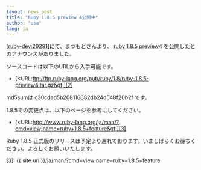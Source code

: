 ```yaml
---
layout: news_post
title: "Ruby 1.8.5 preview 4公開中"
author: "usa"
lang: ja
---
```


[\[ruby-dev:29291\]][1]にて、まつもとさんより、 [ruby 1.8.5 preview4][2]
を公開したとのアナウンスがありました。

ソースコードは以下のURLから入手可能です。

* [&lt;URL:ftp://ftp.ruby-lang.org/pub/ruby/1.8/ruby-1.8.5-preview4.tar.gz&gt;][2]

md5sumは c30cdad5b208116682db24d548f20b2f です。

1\.8.5での変更点は、以下のページを参考にしてください。

* [&lt;URL:http://www.ruby-lang.org/ja/man/?cmd=view;name=ruby+1.8.5+feature&gt;][3]

Ruby 1.8.5 正式版のリリースは予定より遅れております。いましばらくお待ちください。よろしくお願いいたします。



[1]: http://blade.nagaokaut.ac.jp/cgi-bin/scat.rb/ruby/ruby-dev/29291 
[2]: ftp://ftp.ruby-lang.org/pub/ruby/1.8/ruby-1.8.5-preview4.tar.gz 
[3]: {{ site.url }}/ja/man/?cmd=view;name=ruby+1.8.5+feature 
